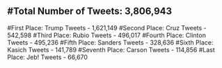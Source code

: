 #Total Number of Tweets: 3,806,943 
---
#First Place: Trump Tweets - 1,621,149
#Second Place: Cruz Tweets - 542,598
#Third Place: Rubio Tweets - 496,017
#Fourth Place: Clinton Tweets - 495,236
#Fifth Place: Sanders Tweets - 328,636
#Sixth Place: Kasich Tweets - 141,789
#Seventh Place: Carson Tweets - 114,856
#Last Place: Jeb! Tweets - 66,670
